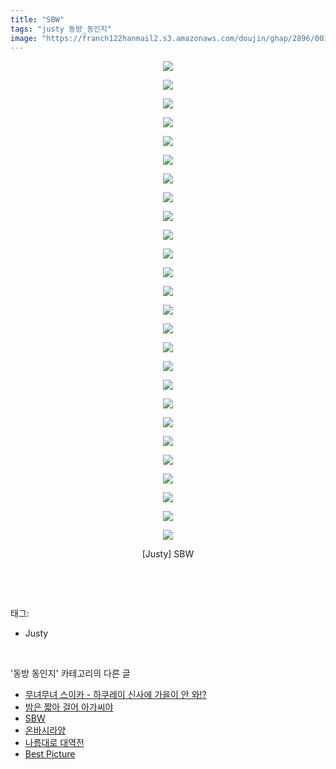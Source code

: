 ```yaml
---
title: "SBW"
tags: "justy 동방_동인지"
image: "https://franch122hanmail2.s3.amazonaws.com/doujin/ghap/2896/001.jpg"
---
```

<div class="article">
<p style="text-align: center; clear: none; float: none;"><img src="{{ site.imgserver6 }}/ghap/2896/001.jpg"/></p>
<p style="text-align: center; clear: none; float: none;"><img src="{{ site.imgserver6 }}/ghap/2896/002.jpg"/></p>
<p style="text-align: center; clear: none; float: none;"><img src="{{ site.imgserver6 }}/ghap/2896/003.jpg"/></p>
<p style="text-align: center; clear: none; float: none;"><img src="{{ site.imgserver6 }}/ghap/2896/004.jpg"/></p>
<p style="text-align: center; clear: none; float: none;"><img src="{{ site.imgserver6 }}/ghap/2896/005.jpg"/></p>
<p style="text-align: center; clear: none; float: none;"><img src="{{ site.imgserver6 }}/ghap/2896/006.jpg"/></p>
<p style="text-align: center; clear: none; float: none;"><img src="{{ site.imgserver6 }}/ghap/2896/007.jpg"/></p>
<p style="text-align: center; clear: none; float: none;"><img src="{{ site.imgserver6 }}/ghap/2896/008.jpg"/></p>
<p style="text-align: center; clear: none; float: none;"><img src="{{ site.imgserver6 }}/ghap/2896/009.jpg"/></p>
<p style="text-align: center; clear: none; float: none;"><img src="{{ site.imgserver6 }}/ghap/2896/010.jpg"/></p>
<p style="text-align: center; clear: none; float: none;"><img src="{{ site.imgserver6 }}/ghap/2896/011.jpg"/></p>
<p style="text-align: center; clear: none; float: none;"><img src="{{ site.imgserver6 }}/ghap/2896/012.jpg"/></p>
<p style="text-align: center; clear: none; float: none;"><img src="{{ site.imgserver6 }}/ghap/2896/013.jpg"/></p>
<p style="text-align: center; clear: none; float: none;"><img src="{{ site.imgserver6 }}/ghap/2896/014.jpg"/></p>
<p style="text-align: center; clear: none; float: none;"><img src="{{ site.imgserver6 }}/ghap/2896/015.jpg"/></p>
<p style="text-align: center; clear: none; float: none;"><img src="{{ site.imgserver6 }}/ghap/2896/016.jpg"/></p>
<p style="text-align: center; clear: none; float: none;"><img src="{{ site.imgserver6 }}/ghap/2896/017.jpg"/></p>
<p style="text-align: center; clear: none; float: none;"><img src="{{ site.imgserver6 }}/ghap/2896/018.jpg"/></p>
<p style="text-align: center; clear: none; float: none;"><img src="{{ site.imgserver6 }}/ghap/2896/019.jpg"/></p>
<p style="text-align: center; clear: none; float: none;"><img src="{{ site.imgserver6 }}/ghap/2896/020.jpg"/></p>
<p style="text-align: center; clear: none; float: none;"><img src="{{ site.imgserver6 }}/ghap/2896/021.jpg"/></p>
<p style="text-align: center; clear: none; float: none;"><img src="{{ site.imgserver6 }}/ghap/2896/022.jpg"/></p>
<p style="text-align: center; clear: none; float: none;"><img src="{{ site.imgserver6 }}/ghap/2896/023.jpg"/></p>
<p style="text-align: center; clear: none; float: none;"><img src="{{ site.imgserver6 }}/ghap/2896/024.jpg"/></p>
<p style="text-align: center; clear: none; float: none;"><img src="{{ site.imgserver6 }}/ghap/2896/025.jpg"/></p>
<p style="text-align: center; clear: none; float: none;"><img src="{{ site.imgserver6 }}/ghap/2896/026.jpg"/></p>
<p style="text-align: center; clear: none; float: none;">[Justy] SBW</p>
<p><br/></p>
</div><br/>
<div class="tagTrail">
<p>태그: </p>
<ul>
<li>Justy</li>
</ul>
</div><br/>
<div class="another">
<p>'동방 동인지' 카테고리의 다른 글</p>
<ul>
<li><a href="/ghap_2899">무녀무녀 스이카 - 하쿠레이 신사에 가을이 안 와!?</a></li>
<li><a href="/ghap_2897">밤은 짧아 걸어 아가씨야</a></li>
<li><a href="/ghap_2896">SBW</a></li>
<li><a href="/ghap_2895">온바시라양</a></li>
<li><a href="/ghap_2894">나름대로 대역전</a></li>
<li><a href="/ghap_2893">Best Picture</a></li>
</ul>
</div><br/>
<div class="cb_module cb_fluid">
<div class="cb_wrt cb_profile">
</div><!-- commentList close -->
</div><br/>
